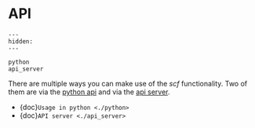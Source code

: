 # API

```{toctree}
---
hidden:
---

python
api_server
```

There are multiple ways you can make use of the _scf_ functionality.
Two of them are via the [python api](python-code) and via the [api server](api-server).

- {doc}`Usage in python <./python>`
- {doc}`API server <./api_server>`
